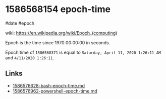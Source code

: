 # 1586568154 epoch-time
#date #epoch

wiki: https://en.wikipedia.org/wiki/Epoch_(computing)

Epoch is the time since 1970 00:00:00 in seconds.

Epoch time of `1586568371` is equal to `Saturday, April 11, 2020 1:26:11 AM` and `4/11/2020 1:26:11`.



## Links
- [1586576628-bash-epoch-time.md](1586576628-bash-epoch-time.md)
- [1586576962-powershell-epoch-time.md](1586576962-powershell-epoch-time.md)

